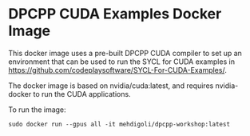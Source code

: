 DPCPP CUDA Examples Docker Image
=================================

This docker image uses a pre-built DPCPP CUDA compiler to set up an environment that can be used to run the SYCL for CUDA examples in https://github.com/codeplaysoftware/SYCL-For-CUDA-Examples/.

The docker image is based on nvidia/cuda:latest, and requires nvidia-docker to run the CUDA applications.

To run the image:

```
sudo docker run --gpus all -it mehdigoli/dpcpp-workshop:latest
```
